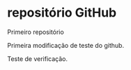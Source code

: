 # repositório GitHub
 Primeiro repositório

Primeira modificação de teste do github.

Teste de verificação.
